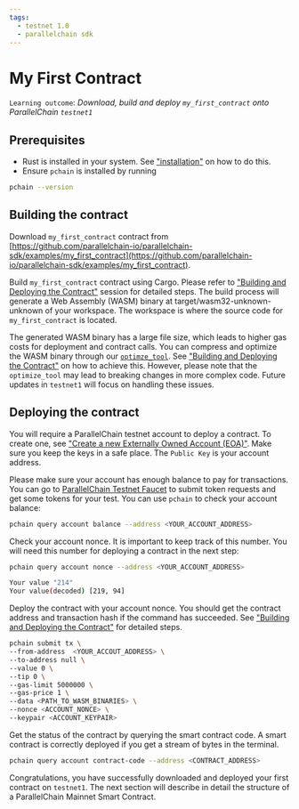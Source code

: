 ```yaml
---
tags:
  - testnet 1.0
  - parallelchain sdk
---
```


# My First Contract

`Learning outcome`: _Download, build and deploy `my_first_contract` onto ParallelChain `testnet1`_

## Prerequisites
* Rust is installed in your system. See ["installation"](/smart_contract_sdk/installation/#linux-and-macos) on how to do this.
* Ensure `pchain` is installed by running 
```bash
pchain --version
```

## Building the contract
Download `my_first_contract` contract from [https://github.com/parallelchain-io/parallelchain-sdk/examples/my_first_contract](https://github.com/parallelchain-io/parallelchain-sdk/examples/my_first_contract). 

Build `my_first_contract` contract using Cargo. Please refer to ["Building and Deploying the Contract"](./build_deploy_contract.md) session for detailed steps. The build process will generate a Web Assembly (WASM) binary at target/wasm32-unknown-unknown of your workspace. The workspace
is where the source code for `my_first_contract` is located. 

The generated WASM binary has a large file size, which leads to higher gas costs for deployment and contract calls. You can compress and optimize the WASM binary through our [`optimze_tool`](https://github.com/parallelchain-io/parallelchain-sdk/optimize.sh). See ["Building and Deploying the Contract"](/smart_contract_sdk/build_deploy_contract.md)
on how to achieve this. However, please note that the `optimize_tool` may lead to breaking changes in more complex code. Future updates in `testnet1` will focus on handling these issues.

## Deploying the contract

You will require a ParallelChain testnet account to deploy a contract. To create one, see ["Create a new Externally Owned Account (EOA)"](/cli/real_world_walkthrough.md#create-a-new-externally-owned-account-eoa). Make sure you keep the keys in a safe place. The `Public Key` is your account address.

Please make sure your account has enough balance to pay for transactions. You can go to [ParallelChain Testnet Faucet](https://testnet.parallelchain.io/explorer/faucet) to submit token requests and get some tokens for your test. You can use `pchain` to check your account balance:
```bash
pchain query account balance --address <YOUR_ACCOUNT_ADDRESS>
```

Check your account nonce. It is important to keep track of this number. You will need this number for deploying a contract in the next step:
```bash
pchain query account nonce --address <YOUR_ACCOUNT_ADDRESS>
```

```bash
Your value "214"
Your value(decoded) [219, 94]
```

Deploy the contract with your account nonce. You should get the contract address and transaction hash if the command has succeeded. See ["Building and Deploying the Contract"](/smart_contract_sdk/build_deploy_contract/) for detailed steps.
```bash
pchain submit tx \
--from-address  <YOUR_ACCOUT_ADDRESS> \
--to-address null \
--value 0 \
--tip 0 \
--gas-limit 5000000 \
--gas-price 1 \
--data <PATH_TO_WASM_BINARIES> \
--nonce <ACCOUNT_NONCE> \
--keypair <ACCOUNT_KEYPAIR>
```

Get the status of the contract by querying the smart contract code. A smart contract is correctly deployed if you get a stream of bytes in the terminal.
```bash
pchain query account contract-code --address <CONTRACT_ADDRESS>
```

Congratulations, you have successfully downloaded and deployed your first contract on `testnet1`. The next section will describe in detail the structure of a ParallelChain Mainnet Smart Contract.
